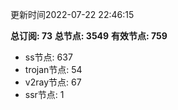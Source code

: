 更新时间2022-07-22 22:46:15

**总订阅: 73**
**总节点: 3549**
**有效节点: 759**
- ss节点: 637
- trojan节点: 54
- v2ray节点: 67
- ssr节点: 1
